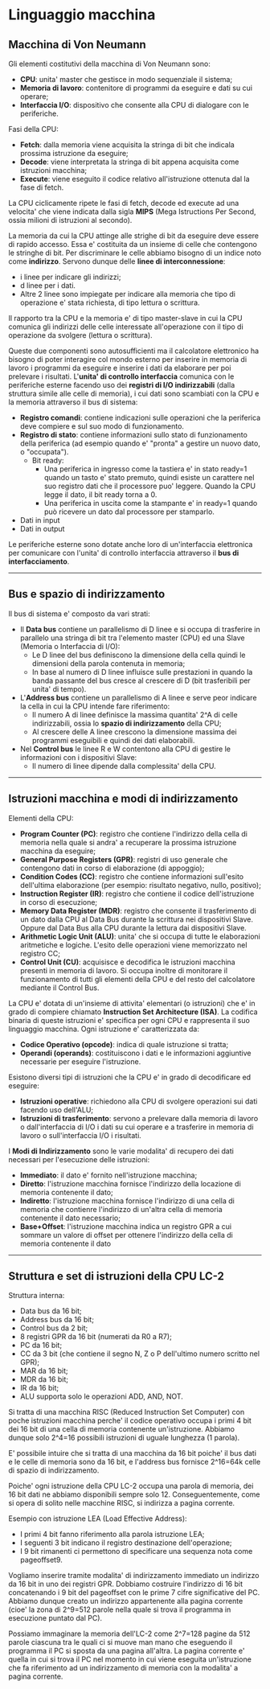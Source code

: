 # Linguaggio macchina

## Macchina di Von Neumann

Gli elementi costitutivi della macchina di Von Neumann sono:
* **CPU**: unita' master che gestisce in modo sequenziale il sistema;
* **Memoria di lavoro**: contenitore di programmi da eseguire e dati su cui operare;
* **Interfaccia I/O**: dispositivo che consente alla CPU di dialogare con le periferiche.

Fasi della CPU:
* **Fetch**: dalla memoria viene acquisita la stringa di bit che indicala  prossima istruzione da eseguire;
* **Decode**: viene interpretata la stringa di bit appena acquisita come istruzioni macchina;
* **Execute**: viene eseguito il codice relativo all'istruzione ottenuta dal la fase di fetch.

La CPU ciclicamente ripete le fasi di fetch, decode ed execute ad una velocita' che viene indicata dalla sigla **MIPS** (Mega Istructions Per Second, ossia milioni di istruzioni al secondo).

La memoria da cui la CPU attinge alle strighe di bit da eseguire deve essere di rapido accesso. Essa e' costituita da un insieme di celle che contengono le stringhe di bit.
Per discriminare le celle abbiamo bisogno di un indice noto come **indirizzo**.
Servono dunque delle **linee di interconnessione**:
* i linee per indicare gli indirizzi;
* d linee per i dati.
* Altre 2 linee sono impiegate per indicare alla memoria che tipo di operazione e' stata richiesta, di tipo lettura o scrittura.

Il rapporto tra la CPU e la memoria e' di tipo master-slave in cui la CPU comunica gli indirizzi delle celle interessate all'operazione con il tipo di operazione da svolgere (lettura o scrittura).

Queste due componenti sono autosufficienti ma il calcolatore elettronico ha bisogno di poter interagire col mondo esterno per inserire in memoria di lavoro i programmi da eseguire e inserire i dati da elaborare per poi prelevare i risultati.
L'**unita' di controllo interfaccia** comunica con le periferiche esterne facendo uso dei **registri di I/O indirizzabili** (dalla struttura simile alle celle di memoria), i cui dati sono scambiati con la CPU e la memoria attraverso il bus di sistema:
* **Registro comandi**: contiene indicazioni sulle operazioni che la periferica deve compiere e sul suo modo di funzionamento.
* **Registro di stato**: contiene informazioni sullo stato di funzionamento della periferica (ad esempio quando e' "pronta" a gestire un nuovo dato, o "occupata").
  * Bit ready: 
    * Una periferica in ingresso come la tastiera e' in stato ready=1 quando un tasto e' stato premuto, quindi esiste un carattere nel suo registro dati che il processore puo' leggere. Quando la CPU legge il dato, il bit ready torna a 0. 
    * Una periferica in uscita come la stampante e' in ready=1 quando può ricevere un dato dal processore per stamparlo.
* Dati in input
* Dati in output

Le periferiche esterne sono dotate anche loro di un'interfaccia elettronica per comunicare con l'unita' di controllo interfaccia attraverso il **bus di interfacciamento**.

___

## Bus e spazio di indirizzamento

Il bus di sistema e' composto da vari strati:
* Il **Data bus** contiene un parallelismo di D linee e si occupa di trasferire in parallelo una stringa di bit tra l'elemento master (CPU) ed una Slave (Memoria o Interfaccia di I/O):
  * Le D linee del bus definiscono la dimensione della cella quindi le dimensioni della parola contenuta in memoria;
  * In base al numero di D linee influisce sulle prestazioni in quando la banda passante del bus cresce al crescere di D (bit trasferibili per unita' di tempo).
* L'**Address bus** contiene un parallelismo di A linee e serve peor indicare la cella in cui la CPU intende fare riferimento:
  * Il numero A di linee definisce la massima quantita' 2^A di celle indirizzabili, ossia lo **spazio di indirizzamento** della CPU;
  * Al crescere delle A linee crescono la dimensione massima dei programmi eseguibili e quindi dei dati elaborabili.
* Nel **Control bus** le linee R e W contentono alla CPU di gestire le informazioni con i dispositivi Slave:
  * Il numero di linee dipende dalla complessita' della CPU.

___

## Istruzioni macchina e modi di indirizzamento

Elementi della CPU:
* **Program Counter (PC)**: registro che contiene l'indirizzo della cella di memoria nella quale si andra' a recuperare la prossima istruzione macchina da eseguire;
* **General Purpose Registers (GPR)**: registri di uso generale che contengono dati in corso di elaborazione (di appoggio);
* **Condition Codes (CC)**: registro che contiene informazioni sull'esito dell'ultima elaborazione (per esempio: risultato negativo, nullo, positivo);
* **Instruction Register (IR)**: registro che contiene il codice dell'istruzione in corso di esecuzione;
* **Memory Data Register (MDR)**: registro che consente il trasferimento di un dato dalla CPU al Data Bus durante la scrittura nei dispositivi Slave. Oppure dal Data Bus alla CPU durante la lettura dai dispositivi Slave.
* **Arithmetic Logic Unit (ALU)**: unita' che si occupa di tutte le elaborazioni aritmetiche e logiche. L'esito delle operazioni viene memorizzato nel registro CC;
* **Control Unit (CU)**: acquisisce e decodifica le istruzioni macchina presenti in memoria di lavoro. Si occupa inoltre di monitorare il funzionamento di tutti gli elementi della CPU e del resto del calcolatore mediante il Control Bus.

La CPU e' dotata di un'insieme di attivita' elementari (o istruzioni) che e' in grado di compiere chiamato **Instruction Set Architecture (ISA)**. La codifica binaria di queste istruzioni e' specifica per ogni CPU e rappresenta il suo linguaggio macchina.
Ogni istruzione e' caratterizzata da:
* **Codice Operativo (opcode)**: indica di quale istruzione si tratta;
* **Operandi (operands)**: costituiscono i dati e le informazioni aggiuntive necessarie per eseguire l'istruzione.

Esistono diversi tipi di istruzioni che la CPU e' in grado di decodificare ed eseguire:
* **Istruzioni operative**: richiedono alla CPU di svolgere operazioni sui dati facendo uso dell'ALU;
* **Istruzioni di trasferimento**: servono a prelevare dalla memoria di lavoro o dall'interfaccia di I/O i dati su cui operare e a trasferire in memoria di lavoro o sull'interfaccia I/O i risultati.

I **Modi di Indirizzamento** sono le varie modalita' di recupero dei dati necessari per l'esecuzione delle istruzioni:
* **Immediato**: il dato e' fornito nell'istruzione macchina;
* **Diretto**: l'istruzione macchina fornisce l'indirizzo della locazione di memoria contenente il dato;
* **Indiretto**: l'istruzione macchina fornisce l'indirizzo di una cella di memoria che contienre l'indirizzo di un'altra cella di memoria contenente il dato necessario;
* **Base+Offset**: l'istruzione macchina indica un registro GPR a cui sommare un valore di offset per ottenere l'indirizzo della cella di memoria contenente il dato

___

## Struttura e set di istruzioni della CPU LC-2

Struttura interna:
* Data bus da 16 bit;
* Address bus da 16 bit;
* Control bus da 2 bit;
* 8 registri GPR da 16 bit (numerati da R0 a R7);
* PC da 16 bit;
* CC da 3 bit (che contiene il segno N, Z o P dell'ultimo numero scritto nel GPR);
* MAR da 16 bit;
* MDR da 16 bit;
* IR da 16 bit;
* ALU supporta solo le operazioni ADD, AND, NOT.

Si tratta di una macchina RISC (Reduced Instruction Set Computer) con poche istruzioni macchina perche' il codice operativo occupa i primi 4 bit dei 16 bit di una cella di memoria contenente un'istruzione. Abbiamo dunque solo 2^4=16 possibili istruzioni di uguale lunghezza (1 parola).

E' possibile intuire che si tratta di una macchina da 16 bit poiche' il bus dati e le celle di memoria sono da 16 bit, e l'address bus fornisce 2^16=64k celle di spazio di indirizzamento.

Poiche' ogni istruzione della CPU LC-2 occupa una parola di memoria, dei 16 bit dati ne abbiamo disponibili sempre solo 12. Conseguentemente, come si opera di solito nelle macchine RISC, si indirizza a pagina corrente.

Esempio con istruzione LEA (Load Effective Address):
* I primi 4 bit fanno riferimento alla parola istruzione LEA;
* I seguenti 3 bit indicano il registro destinazione dell'operazione;
* I 9 bit rimanenti ci permettono di specificare una sequenza nota come pageoffset9.

Vogliamo inserire tramite modalita' di indirizzamento immediato un indirizzo da 16 bit in uno dei registri GPR.
Dobbiamo costruire l'indirizzo di 16 bit concatenando i 9 bit del pageoffset con le prime 7 cifre significative del PC.
Abbiamo dunque creato un indirizzo appartenente alla pagina corrente (cioe' la zona di 2^9=512 parole nella quale si trova il programma in esecuzione puntato dal PC).

Possiamo immaginare la memoria dell'LC-2 come 2^7=128 pagine da 512 parole ciascuna tra le quali ci si muove man mano che eseguendo il programma il PC si sposta da una pagina all'altra. La pagina corrente e' quella in cui si trova il PC nel momento in cui viene eseguita un'istruzione che fa riferimento ad un indirizzamento di memoria con la modalita' a pagina corrente.